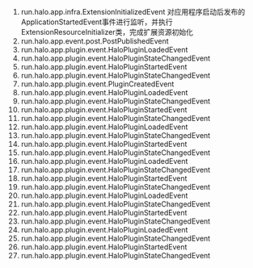 1. run.halo.app.infra.ExtensionInitializedEvent
   对应用程序启动后发布的ApplicationStartedEvent事件进行监听，并执行ExtensionResourceInitializer类，完成扩展资源初始化
2. run.halo.app.event.post.PostPublishedEvent
3. run.halo.app.plugin.event.HaloPluginLoadedEvent
4. run.halo.app.plugin.event.HaloPluginStateChangedEvent
5. run.halo.app.plugin.event.HaloPluginStartedEvent
6. run.halo.app.plugin.event.HaloPluginStateChangedEvent
7. run.halo.app.plugin.event.PluginCreatedEvent
8. run.halo.app.plugin.event.HaloPluginLoadedEvent
9. run.halo.app.plugin.event.HaloPluginStateChangedEvent
10. run.halo.app.plugin.event.HaloPluginStartedEvent
11. run.halo.app.plugin.event.HaloPluginStateChangedEvent
12. run.halo.app.plugin.event.HaloPluginLoadedEvent
13. run.halo.app.plugin.event.HaloPluginStateChangedEvent
14. run.halo.app.plugin.event.HaloPluginStartedEvent
15. run.halo.app.plugin.event.HaloPluginStateChangedEvent
16. run.halo.app.plugin.event.HaloPluginLoadedEvent
17. run.halo.app.plugin.event.HaloPluginStateChangedEvent
18. run.halo.app.plugin.event.HaloPluginStartedEvent
19. run.halo.app.plugin.event.HaloPluginStateChangedEvent
20. run.halo.app.plugin.event.HaloPluginLoadedEvent
21. run.halo.app.plugin.event.HaloPluginStateChangedEvent
22. run.halo.app.plugin.event.HaloPluginStartedEvent
23. run.halo.app.plugin.event.HaloPluginStateChangedEvent
24. run.halo.app.plugin.event.HaloPluginLoadedEvent
25. run.halo.app.plugin.event.HaloPluginStateChangedEvent
26. run.halo.app.plugin.event.HaloPluginStartedEvent
27. run.halo.app.plugin.event.HaloPluginStateChangedEvent